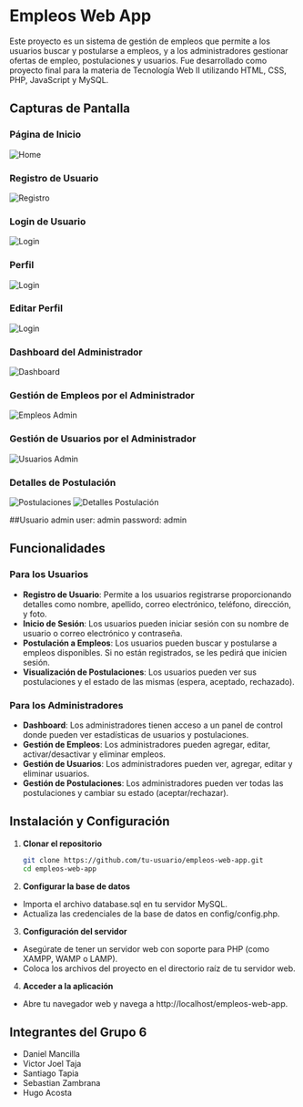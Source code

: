 # Empleos Web App

Este proyecto es un sistema de gestión de empleos que permite a los usuarios buscar y postularse a empleos, y a los administradores gestionar ofertas de empleo, postulaciones y usuarios. Fue desarrollado como proyecto final para la materia de Tecnología Web II utilizando HTML, CSS, PHP, JavaScript y MySQL.

## Capturas de Pantalla

### Página de Inicio
![Home](screenshots/index.png)

### Registro de Usuario
![Registro](screenshots/registroDeUsuarioEs.jpg)

### Login de Usuario
![Login](screenshots/login.jpg)

### Perfil
![Login](screenshots/perfil.png)

### Editar Perfil
![Login](screenshots/EditarPerfil.png)

### Dashboard del Administrador
![Dashboard](screenshots/Dashboard.jpg)

### Gestión de Empleos por el Administrador
![Empleos Admin](screenshots/empleosAdmin.png)

### Gestión de Usuarios por el Administrador
![Usuarios Admin](screenshots/UsuariosAdmin.jpg)

### Detalles de Postulación
![Postulaciones](screenshots/postulacionesAdmin.png)
![Detalles Postulación](screenshots/examinarPostulacion.png)

##Usuario admin
user: admin
password: admin

## Funcionalidades

### Para los Usuarios

- **Registro de Usuario**: Permite a los usuarios registrarse proporcionando detalles como nombre, apellido, correo electrónico, teléfono, dirección, y foto.
- **Inicio de Sesión**: Los usuarios pueden iniciar sesión con su nombre de usuario o correo electrónico y contraseña.
- **Postulación a Empleos**: Los usuarios pueden buscar y postularse a empleos disponibles. Si no están registrados, se les pedirá que inicien sesión.
- **Visualización de Postulaciones**: Los usuarios pueden ver sus postulaciones y el estado de las mismas (espera, aceptado, rechazado).

### Para los Administradores

- **Dashboard**: Los administradores tienen acceso a un panel de control donde pueden ver estadísticas de usuarios y postulaciones.
- **Gestión de Empleos**: Los administradores pueden agregar, editar, activar/desactivar y eliminar empleos.
- **Gestión de Usuarios**: Los administradores pueden ver, agregar, editar y eliminar usuarios.
- **Gestión de Postulaciones**: Los administradores pueden ver todas las postulaciones y cambiar su estado (aceptar/rechazar).

## Instalación y Configuración

1. **Clonar el repositorio**
   ```bash
   git clone https://github.com/tu-usuario/empleos-web-app.git
   cd empleos-web-app

2. **Configurar la base de datos**

 - Importa el archivo database.sql en tu servidor MySQL.
 - Actualiza las credenciales de la base de datos en config/config.php.
 
3. **Configuración del servidor**
 - Asegúrate de tener un servidor web con soporte para PHP (como XAMPP, WAMP o LAMP).
 - Coloca los archivos del proyecto en el directorio raíz de tu servidor web.

4. **Acceder a la aplicación**
 - Abre tu navegador web y navega a http://localhost/empleos-web-app.

## Integrantes del Grupo 6
 - Daniel Mancilla
 - Victor Joel Taja
 - Santiago Tapia
 - Sebastian Zambrana
 - Hugo Acosta
